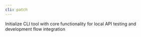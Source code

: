 ```yaml
---
cli: patch
---
```


Initialize CLI tool with core functionality for local API testing and development flow integration
